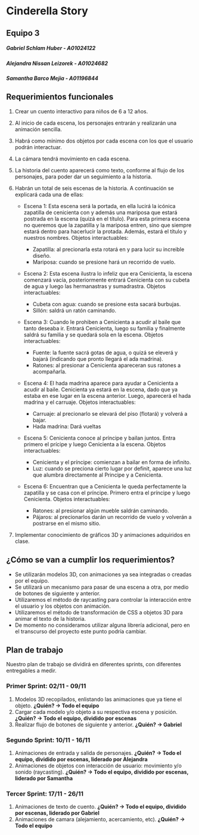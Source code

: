 # Cinderella Story
## Equipo 3
##### Gabriel Schlam Huber - A01024122
##### Alejandra Nissan Leizorek - A01024682
##### Samantha Barco Mejia - A01196844

## Requerimientos funcionales
1. Crear un cuento interactivo para niños de 6 a 12 años.
2. Al inicio de cada escena, los personajes entrarán y realizarán una animación sencilla.
3. Habrá como mínimo dos objetos por cada escena con los que el usuario podrán interactuar.
4. La cámara tendrá movimiento en cada escena.
5. La historia del cuento aparecerá como texto, conforme al flujo de los personajes, para poder dar un seguimiento a la historia.
6. Habrán un total de seis escenas de la historia.
A continuación se explicará cada una de ellas:

    * Escena 1:
    Esta escena será la portada, en ella lucirá la icónica zapatilla de cenicienta con y además una mariposa que estará postrada en la escena (quizá en el título). Para esta primera escena no queremos que la zapatilla y la mariposa entren, sino que siempre estará dentro para hacerlucir la protada. Además, estará el título y nuestros nombres.
        Objetos interactuables:
        - Zapatilla: al precionarla esta rotará en y para lucir su increible diseño. 
        - Mariposa: cuando se presione hará un recorrido de vuelo. 

    * Escena 2:
    Esta escena ilustra lo infeliz que era Cenicienta, la escena comenzará vacía, posteriormente entrará Cenicienta con su cubeta de agua y luego las hermanastras y sumadrastra. 
        Objetos interactuables:
        - Cubeta con agua: cuando se presione esta sacará burbujas.
        - Sillón: saldrá un ratón caminando. 

    * Escena 3:
    Cuando le prohiben a Cenicienta a acudir al baile que tanto deseaba ir. Entrará Cenicienta, luego su familia y finalmente saldrá su familia y se quedará sola en la escena. 
        Objetos interactuables:
        - Fuente: la fuente sacrá gotas de agua, o quizá se eleverá y bajará (indicando que pronto llegará el ada madrina). 
        - Ratones: al presionar a Cenicienta apareceran sus ratones a acompañarla. 

    * Escena 4:
    El hada madrina aparece para ayudar a Cenicienta a acudir al baile. Cenicienta ya estará en la escena, dado que ya estaba en ese lugar en la escena anterior. Luego, aparecerá el hada madrina y el carruaje. 
        Objetos interactuables:
        - Carruaje: al precionarlo se elevará del piso (flotará) y volverá a bajar. 
        - Hada madrina: Dará vueltas

    * Escena 5:
    Cenicienta conoce al príncipe y bailan juntos. Entra primero el prícipe y luego Cenicienta a la escena. 
        Objetos interactuables:
        - Cenicienta y el príncipe: comienzan a bailar en forma de infinito. 
        - Luz: cuando se preciona cierto lugar por definit, aparece una luz que alumbra directamente al Principe y a Cenicienta. 

    * Escena 6: 
    Encuentran que a Cenicienta le queda perfectamente la zapatilla y se casa con el príncipe. Primero entra el príncipe y luego Cenicienta. 
        Objetos interactuables:
        - Ratones: al presionar algún mueble saldrán caminando. 
        - Pájaros: al precionarlos darán un recorrido de vuelo y volverán a postrarse en el mismo sitio. 

7. Implementar conocimiento de gráficos 3D y animaciones adquiridos en clase.

## ¿Cómo se van a cumplir los requerimientos?
* Se utilizarán modelos 3D, con animaciones ya sea integradas o creadas por el equipo.
* Se utilizará un mecanismo para pasar de una escena a otra, por medio de botones de siguiente y anterior.
* Utilizaremos el método de raycasting para controlar la interacción entre el usuario y los objetos con animación.
* Utilizaremos el método de transformación de CSS a objetos 3D para animar el texto de la historia.
* De momento no consideramos utilizar alguna librería adicional, pero en el transcurso del proyecto este punto podría cambiar.

## Plan de trabajo
Nuestro plan de trabajo se dividirá en diferentes sprints, con diferentes entregables a medir.
### Primer Sprint: 02/11 - 09/11
1. Modelos 3D recopilados, enlistando las animaciones que ya tiene el objeto. **¿Quién? -> Todo el equipo**
2. Cargar cada modelo y/o objeto a su respectiva escena y posición. **¿Quién? -> Todo el equipo, dividido por escenas**
3. Realizar flujo de botones de siguiente y anterior. **¿Quién? -> Gabriel**
### Segundo Sprint: 10/11 - 16/11
1. Animaciones de entrada y salida de personajes. **¿Quién? -> Todo el equipo, dividido por escenas, liderado por Alejandra**
2. Animaciones de objetos con interacción de usuario: movimiento y/o sonido (raycasting). **¿Quién? -> Todo el equipo, dividido por escenas, liderado por Samantha**
### Tercer Sprint: 17/11 - 26/11
1. Animaciones de texto de cuento. **¿Quién? -> Todo el equipo, dividido por escenas, liderado por Gabriel**
2. Animaciones de camara (alejamiento, acercamiento, etc). **¿Quién? -> Todo el equipo**
